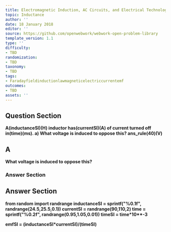 ```yaml
---
title: Electromagnetic Induction, AC Circuits, and Electrical Technologies
topic: Inductance
author: ''
date: 18 January 2018
editor: ''
source: https://github.com/openwebwork/webwork-open-problem-library
template_version: 1.1
type: ''
difficulty:
- TBD
randomization:
- TBD
taxonomy:
- TBD
tags:
- Faradayfieldinductionlawmagneticelectriccurrentemf
outcomes:
- TBD
assets: ''
---
```


## Question Section 

<b>
A(inductanceSI)(H) inductor has(currentSI)(A) of current turned off in(time)(ms).
a) What voltage is induced to oppose this?
ans_rule(40)(V)

## A
What voltage is induced to oppose this?
### Answer Section


## Answer Section

from random import randrange
inductanceSI = sprintf("%0.1f", randrange(24.5,25.5,0.1))
currentSI = randrange(90,110,2)
time = sprintf("%0.2f", randrange(0.95,1.05,0.01))
timeSI = time*10**-3

emfSI = (inductanceSI*currentSI)/(timeSI)